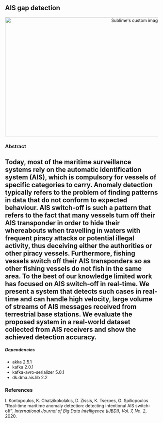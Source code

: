 ## AIS gap detection


<p align="center">
  <img width="846" height="391" src="https://github.com/f-coda/ais_gap_detection/blob/master/grid.png" alt="Sublime's custom image"/>
</p>


### Abstract

Today, most of the maritime surveillance systems rely on the automatic identification system (AIS), which is compulsory for vessels of specific categories to carry. Anomaly detection typically refers to the problem of finding patterns in data that do not conform to expected behaviour. AIS switch-off is such a pattern that refers to the fact that many vessels turn off their AIS transponder in order to hide their whereabouts when travelling in waters with frequent piracy attacks or potential illegal activity, thus deceiving either the authorities or other piracy vessels. Furthermore, fishing vessels switch off their AIS transponders so as other fishing vessels do not fish in the same area. To the best of our knowledge limited work has focused on AIS switch-off in real-time. We present a system that detects such cases in real-time and can handle high velocity, large volume of streams of AIS messages received from terrestrial base stations. We evaluate the proposed system in a real-world dataset collected from AIS receivers and show the achieved detection accuracy.
---

##### Dependencies

- akka 2.5.1
- kafka 2.0.1
- kafka-avro-serializer 5.0.1
- dk.dma.ais.lib 2.2

### References

I. Kontopoulos, K. Chatzikokolakis, D. Zissis, K. Tserpes, G. Spiliopoulos "Real-time maritime anomaly detection: detecting intentional AIS switch-off", *International Journal of Big Data Intelligence (IJBDI), Vol. 7, No. 2*, 2020.  
